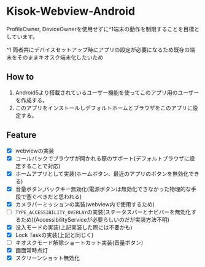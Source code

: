 # Kisok-Webview-Android
ProfileOwner, DeviceOwnerを使用せずに^1端末の動作を制限することを目標としています。

^1 両者共にデバイスセットアップ時にアプリの設定が必要になるため既存の端末をそのままキオスク端末化したいため
## How to
1. Android5より搭載されているユーザー機能を使ってこのアプリ用のユーザーを作成する。
2. このアプリをインストールしデフォルトホームとブラウザをこのアプリに設定する。
## Feature
- [x] webviewの実装
- [x] コールバックでブラウザが開かれる際のサポート(デフォルトブラウザに設定することで対応)
- [x] ホームアプリとして実装(ホームボタン、最近のアプリのボタンを無効化できる)
- [x] 音量ボタン,バックキー無効化(電源ボタンは無効化できなかった物理的な手段で塞ぐべきだと思われる)
- [x] カメラパーミッションの実装(webview内で使用するため)
- [ ] `TYPE_ACCESSIBILITY_OVERLAY`の実装(ステータスバーとナビバーを無効化するため)(AccessibilityServiceが必要らしいのだが実装方法不明)
- [x] 没入モードの実装(上記実装した際には不要かも)
- [x] Lock Taskの実装(上記と同じく)
- [ ] キオスクモード解除ショートカット実装(音量ボタン)
- [x] 画面常時点灯
- [x] スクリーンショット無効化